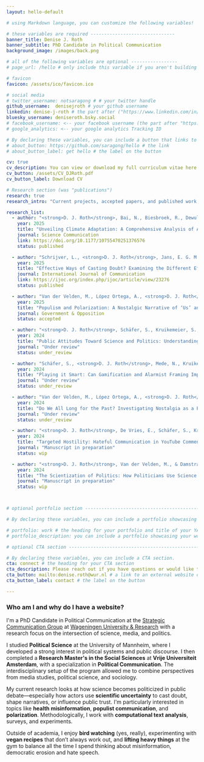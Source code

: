 ```yaml
---
layout: hello-default

# using Markdown language, you can customize the following variables!

# these variables are required -------------------------------
banner_title: Denise J. Roth
banner_subtitle: PhD Candidate in Political Communication
background_image: /images/back.png

# all of the following variables are optional -----------------
# page_url: /hello # only include this variable if you aren't building the page to your primary domain 

# favicon
favicon: /assets/ico/favicon.ico

# social media
# twitter_username: notsaragong # # your twitter handle
github_username:  denisejroth # your github username
linkedin: denise-j-roth # the part after ("https://www.linkedin.com/in/...")
bluesky_username: deniseroth.bsky.social
# facebook_username: <-- your facebook username (the part after "https://www.facebook.com/...")
# google_analytics: <-- your google analytics Tracking ID

# By declaring these variables, you can include a button that links to an external website or to media.
# about_button: https://github.com/saragong/hello # the link
# about_button_label: get hello # the label on the button

cv: true
cv_description: You can view or download my full curriculum vitae here.
cv_button: /assets/CV_DJRoth.pdf
cv_button_label: Download CV

# Research section (was "publications")
research: true
research_intro: "Current projects, accepted papers, and published work."

research_list:
  - author: "<strong>D. J. Roth</strong>, Bai, N., Biesbroek, R., Dewulf, A., Kruikemeier, S., De Leur, D., van der Velden, M. A. C. G., de Vries, E., & Vliegenthart, R."
    year: 2025
    title: "Unveiling Climate Adaptation: A Comprehensive Analysis of Agenda-Setting Dynamics in the United Kingdom and the Netherlands"
    journal: Science Communication
    link: https://doi.org/10.1177/10755470251376576
    status: published

  - author: "Schrijver, L., <strong>D. J. Roth</strong>, Jans, E. G. M., Vrielink, J., & Guldemond, P."
    year: 2025
    title: "Effective Ways of Casting Doubt? Examining the Different Effects of Blatant and Suggestive Disinformation"
    journal: International Journal of Communication
    link: https://ijoc.org/index.php/ijoc/article/view/23276
    status: published

  - author: "Van der Velden, M., López Ortega, A., <strong>D. J. Roth</strong>, & Guldemond, P."
    year: 2025
    title: "Populism and Polarization: A Nostalgic Narrative of ‘Us’ and ‘Them’"
    journal: Government & Opposition
    status: accepted

  - author: "<strong>D. J. Roth</strong>, Schäfer, S., Kruikemeier, S., & Vliegenthart, R."
    year: 2024
    title: "Public Attitudes Toward Science and Politics: Understanding Public Perceptions in 16 European Countries"
    journal: "Under review"
    status: under_review

  - author: "Schäfer, S., <strong>D. J. Roth</strong>, Mede, N., Kruikemeier, S., & Vliegenthart, R."
    year: 2024
    title: "Playing it Smart: Can Gamification and Alarmist Framing Improve Public Understanding of Zoonotic Diseases?"
    journal: "Under review"
    status: under_review

  - author: "Van der Velden, M., López Ortega, A., <strong>D. J. Roth</strong>, & Guldemond, P."
    year: 2024
    title: "Do We All Long for the Past? Investigating Nostalgia as a Persuasive Political Rhetorical Strategy"
    journal: "Under review"
    status: under_review

  - author: "<strong>D. J. Roth</strong>, De Vries, E., Schäfer, S., Kruikemeier, S., & Vliegenthart, R."
    year: 2024
    title: "Targeted Hostility: Hateful Communication in YouTube Comments towards Journalists, Politicians, and Scientists"
    journal: "Manuscript in preparation"
    status: wip

  - author: "<strong>D. J. Roth</strong>, Van der Velden, M., & Damstra, A."
    year: 2024
    title: "The Scientization of Politics: How Politicians Use Science Instrumentally to Depoliticize Conflict"
    journal: "Manuscript in preparation"
    status: wip



# optional portfolio section ------------------------------------------

# By declaring these variables, you can include a portfolio showcasing your work and organize your portfolio's items into a custom layout, all without adding any CSS. In addition, you must 1) create an HTML file in the_includes folder for each project with the text you'd like to display, and 2) create a YAML file in the _data folder describing the order in which each project should be shown and categorized. See `/includes/example.html` and `/_data/work.yml` for examples.

# portfolio: work # the heading for your portfolio and title of your YAML file
# portfolio_description: you can include a portfolio showcasing your work and organize your portfolio's items into a custom layout, all without adding any CSS. # a description to be desplayed below the heading and above the content

# optional CTA section --------------------------------------------------

# By declaring these variables, you can include a CTA section.
cta: connect # the heading for your CTA section
cta_description: Please reach out if you have questions or would like to talk about research. # a description to be desplayed below the heading and above the content
cta_button: mailto:denise.roth@wur.nl # a link to an external website or to media
cta_button_label: contact # the label on the button

---			
```

[//]: # (write a bit about yourself here)
### Who am I and why do I have a website?  
I'm a PhD Candidate in Political Communication at the [Strategic Communication Group](https://www.wur.nl/en/Research-Results/Chair-groups/Social-Sciences/Strategic-Communication-Group.htm) at [Wageningen University & Research](https://www.wur.nl/en.htm) with a research focus on the intersection of science, media, and politics.

I studied **Political Science** at the University of Mannheim, where I developed a strong interest in political systems and public discourse. I then completed a **Research Master's in the Social Sciences** at **Vrije Universiteit Amsterdam**, with a specialization in **Political Communication**. The interdisciplinary setup of the program allowed me to combine perspectives from media studies, political science, and sociology.

My current research looks at how science becomes politicized in public debate—especially how actors use **scientific uncertainty** to cast doubt, shape narratives, or influence public trust. I'm particularly interested in topics like **health misinformation**, **populist communication**, and **polarization**. Methodologically, I work with **computational text analysis**, surveys, and experiments.

Outside of academia, I enjoy **bird watching** (yes, really), experimenting with **vegan recipes** that don’t always work out, and **lifting heavy things** at the gym to balance all the time I spend thinking about misinformation, democratic erosion and hate speech.
